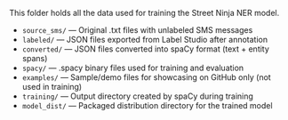 This folder holds all the data used for training the Street Ninja NER model.

- `source_sms/` — Original .txt files with unlabeled SMS messages  
- `labeled/` — JSON files exported from Label Studio after annotation  
- `converted/` — JSON files converted into spaCy format (text + entity spans)  
- `spacy/` — .spacy binary files used for training and evaluation  
- `examples/` — Sample/demo files for showcasing on GitHub only (not used in training)
- `training/` — Output directory created by spaCy during training
- `model_dist/` — Packaged distribution directory for the trained model